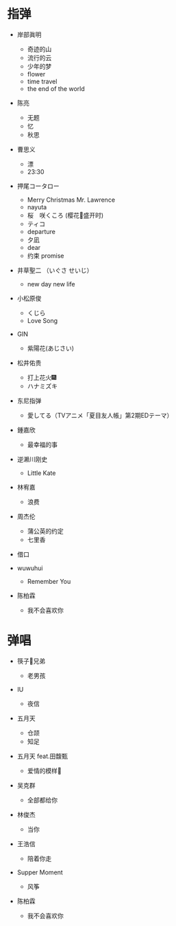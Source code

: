 # 指弹

- 岸部眞明
    -	奇迹的山
    -   流行的云
    -   少年的梦
    -   flower
    -   time travel
    -	the end of the world

- 陈亮
    -	无题
    -   忆
    -   秋思

- 曹思义
    -	漂
    -   23:30

- 押尾コータロー
    -   Merry Christmas Mr. Lawrence
    -   nayuta
    -   桜　咲くころ (樱花🌸盛开时)
    -   ティコ
    -   departure
    -   夕凪
    -	dear
    -   约束 promise

- 井草聖二 （いぐさ せいじ）
    -   new day new life

- 小松原俊
    -   くじら
    -   Love Song

- GIN
    - 紫陽花(あじさい)

- 松井佑贵
    - 打上花火🎆
    - ハナミズキ

- 东尼指弹
    - 愛してる（TVアニメ「夏目友人帳」第2期EDテーマ）

- 鍾嘉欣
    - 最幸福的事

- 逆濑川刚史
    - Little Kate

- 林宥嘉
    - 浪费

- 周杰伦
    - 蒲公英的约定
    - 七里香
- 借口
    
- wuwuhui
    - Remember You

-	陈柏霖
	-	我不会喜欢你

# 弹唱

-   筷子🥢兄弟
    -   老男孩

-   IU
    -   夜信

-   五月天
    -   仓颉
    -	知足

-   五月天 feat.田馥甄
    -   爱情的模样💓

-   吴克群
    -   全部都给你

-   林俊杰
    -   当你

-   王浩信
    -   陪着你走

-   Supper Moment
    -   风筝

-   陈柏霖
    -	我不会喜欢你
